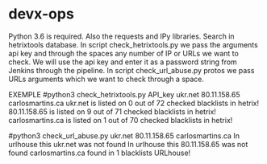 # devx-ops
Python 3.6 is required. Also the requests and IPy libraries.
Search in hetrixtools database. In script check_hetrixtools.py we pass the arguments api key and through the spaces any number of IP or URLs we want to check. We will use the api key and enter it as a password string from Jenkins through the pipeline.
In script check_url_abuse.py protos we pass URLs arguments which we want to check through a space.

EXEMPLE
#python3 check_hetrixtools.py API_key ukr.net 80.11.158.65 carlosmartins.ca
ukr.net is listed on 0 out of 72 checked blacklists in hetrix!
80.11.158.65 is listed on 9 out of 71 checked blacklists in hetrix!
carlosmartins.ca is listed on 1 out of 70 checked blacklists in hetrix!

#python3 check_url_abuse.py ukr.net 80.11.158.65 carlosmartins.ca
In urlhouse this ukr.net was not found
In urlhouse this 80.11.158.65 was not found
carlosmartins.ca found in 1 blacklists URLhouse!
